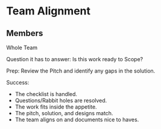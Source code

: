 # Team Alignment

## Members
Whole Team

Question it has to answer: Is this work ready to Scope?

Prep: Review the Pitch and identify any gaps in the solution.

Success: 
- The checklist is handled. 
- Questions/Rabbit holes are resolved. 
- The work fits inside the appetite.
- The pitch, solution, and designs match.
- The team aligns on and documents nice to haves.
